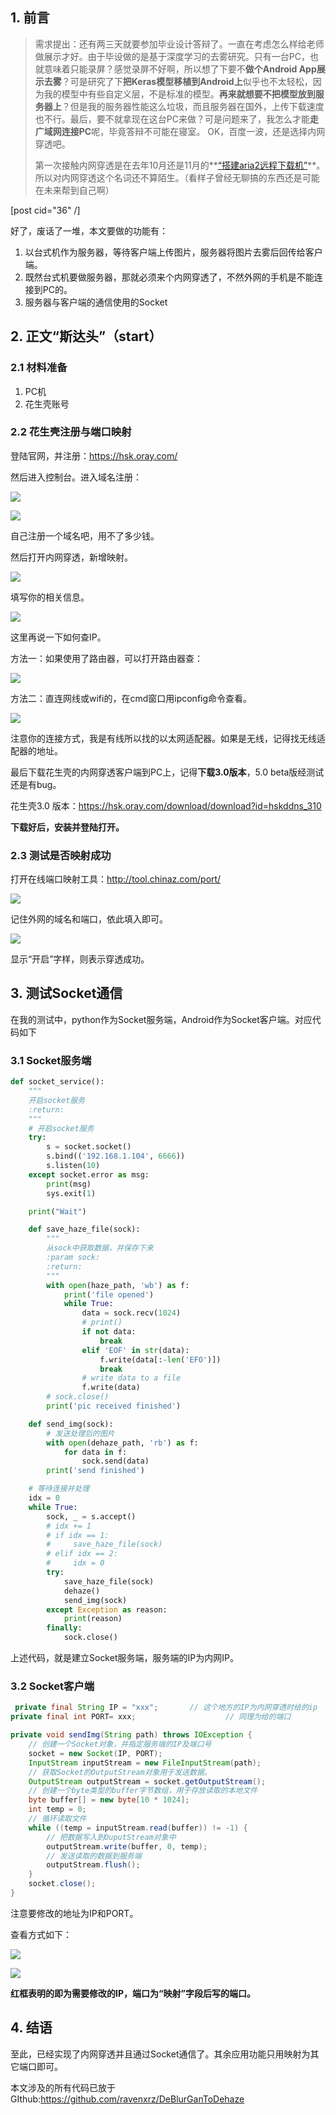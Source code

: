 ## 1. 前言

> 需求提出：还有两三天就要参加毕业设计答辩了。一直在考虑怎么样给老师做展示才好。由于毕设做的是基于深度学习的去雾研究。只有一台PC，也就意味着只能录屏？感觉录屏不好啊，所以想了下要不**做个Android App展示去雾**？可是研究了下**把Keras模型移植到Android上**似乎也不太轻松，因为我的模型中有些自定义层，不是标准的模型。**再来就想要不把模型放到服务器上**？但是我的服务器性能这么垃圾，而且服务器在国外，上传下载速度也不行。最后，要不就拿现在这台PC来做？可是问题来了，我怎么才能**走广域网连接PC**呢，毕竟答辩不可能在寝室。
> OK，百度一波，还是选择内网穿透吧。
>
> 第一次接触内网穿透是在去年10月还是11月的**[“搭建aria2远程下载机”](https://ravenxrz.github.io/2019/05/03/reuse-of-old-mobile-phonea-downloader-based-on-arria2.html)**。所以对内网穿透这个名词还不算陌生。（看样子曾经无聊搞的东西还是可能在未来帮到自己啊）
<!-- more -->
[post cid="36" /]


好了，废话了一堆，本文要做的功能有：

1. 以台式机作为服务器，等待客户端上传图片，服务器将图片去雾后回传给客户端。
2. 既然台式机要做服务器，那就必须来个内网穿透了，不然外网的手机是不能连接到PC的。
3. 服务器与客户端的通信使用的Socket

## 2. 正文“斯达头”（start）

### 2.1 材料准备

1. PC机
3. 花生壳账号

### 2.2 花生壳注册与端口映射

登陆官网，并注册：https://hsk.oray.com/ 

然后进入控制台。进入域名注册：

![](https://pic.superbed.cn/item/5cfc9796451253d178e53687.jpg)

![](https://pic.superbed.cn/item/5cfc9814451253d178e53c32.jpg)

自己注册一个域名吧，用不了多少钱。

然后打开内网穿透，新增映射。

![](https://cy-pic.kuaizhan.com/g3/73/28/ed54-5ad8-4b9e-aae1-38bb14fd4a1132)

填写你的相关信息。

![](https://cy-pic.kuaizhan.com/g3/ff/3c/1bfb-b4b7-45a5-9763-763a31e99c8758)

这里再说一下如何查IP。

方法一：如果使用了路由器，可以打开路由器查：

![](https://ae01.alicdn.com/kf/HTB1SV79b8Kw3KVjSZFOq6yrDVXaB.jpg)

方法二：直连网线或wifi的，在cmd窗口用ipconfig命令查看。

![](https://ae01.alicdn.com/kf/HTB1T4Xacbys3KVjSZFnq6xFzpXaK.jpg)

注意你的连接方式，我是有线所以找的以太网适配器。如果是无线，记得找无线适配器的地址。

最后下载花生壳的内网穿透客户端到PC上，记得**下载3.0版本**，5.0 beta版经测试还是有bug。

花生壳3.0 版本：https://hsk.oray.com/download/download?id=hskddns_310

**下载好后，安装并登陆打开。**

### 2.3 测试是否映射成功

打开在线端口映射工具：http://tool.chinaz.com/port/

![](https://ae01.alicdn.com/kf/HTB1y6XXcbus3KVjSZKbq6xqkFXa7.jpg)

记住外网的域名和端口，依此填入即可。

![](https://ae01.alicdn.com/kf/HTB1I2g3b25G3KVjSZPxq6zI3XXab.jpg)

显示“开启”字样，则表示穿透成功。

## 3. 测试Socket通信

在我的测试中，python作为Socket服务端，Android作为Socket客户端。对应代码如下

### 3.1 Socket服务端

```python
def socket_service():
    """
    开启socket服务
    :return:
    """
    # 开启socket服务
    try:
        s = socket.socket()
        s.bind(('192.168.1.104', 6666))
        s.listen(10)
    except socket.error as msg:
        print(msg)
        sys.exit(1)

    print("Wait")

    def save_haze_file(sock):
        """
        从sock中获取数据，并保存下来
        :param sock:
        :return:
        """
        with open(haze_path, 'wb') as f:
            print('file opened')
            while True:
                data = sock.recv(1024)
                # print()
                if not data:
                    break
                elif 'EOF' in str(data):
                    f.write(data[:-len('EFO')])
                    break
                # write data to a file
                f.write(data)
        # sock.close()
        print('pic received finished')

    def send_img(sock):
        # 发送处理后的图片
        with open(dehaze_path, 'rb') as f:
            for data in f:
                sock.send(data)
        print('send finished')

    # 等待连接并处理
    idx = 0
    while True:
        sock, _ = s.accept()
        # idx += 1
        # if idx == 1:
        #     save_haze_file(sock)
        # elif idx == 2:
        #     idx = 0
        try:
            save_haze_file(sock)
            dehaze()
            send_img(sock)
        except Exception as reason:
            print(reason)
        finally:
            sock.close()

```

上述代码，就是建立Socket服务端，服务端的IP为内网IP。



### 3.2 Socket客户端

```java
 private final String IP = "xxx";		// 这个地方的IP为内网穿透时给的ip
private final int PORT= xxx;					// 同理为给的端口

private void sendImg(String path) throws IOException {
    // 创建一个Socket对象，并指定服务端的IP及端口号
    socket = new Socket(IP, PORT);
    InputStream inputStream = new FileInputStream(path);
    // 获取Socket的OutputStream对象用于发送数据。
    OutputStream outputStream = socket.getOutputStream();
    // 创建一个byte类型的buffer字节数组，用于存放读取的本地文件
    byte buffer[] = new byte[10 * 1024];
    int temp = 0;
    // 循环读取文件
    while ((temp = inputStream.read(buffer)) != -1) {
        // 把数据写入到OuputStream对象中
        outputStream.write(buffer, 0, temp);
        // 发送读取的数据到服务端
        outputStream.flush();
    }
    socket.close();
}
```

注意要修改的地址为IP和PORT。

查看方式如下：

![](https://ae01.alicdn.com/kf/HTB1W7M3b4iH3KVjSZPfq6xBiVXay.jpg)

![](https://ae01.alicdn.com/kf/HTB1KzSeXvBj_uVjSZFpq6A0SXXaS.jpg)

**红框表明的即为需要修改的IP，端口为“映射”字段后写的端口。**



## 4. 结语

至此，已经实现了内网穿透并且通过Socket通信了。其余应用功能只用映射为其它端口即可。

本文涉及的所有代码已放于GIthub:https://github.com/ravenxrz/DeBlurGanToDehaze
